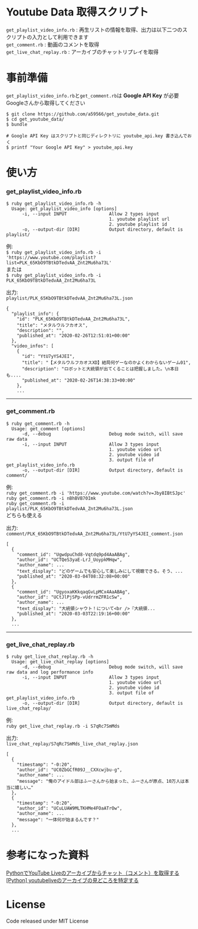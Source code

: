 # Youtube Data 取得スクリプト
`get_playlist_video_info.rb` : 再生リストの情報を取得、出力は以下二つのスクリプトの入力として利用できます  
`get_comment.rb` : 動画のコメントを取得  
`get_live_chat_replay.rb` : アーカイブのチャットリプレイを取得  

# 事前準備
`get_playlist_video_info.rb`と`get_comment.rb`は **Google API Key** が必要  
Googleさんから取得してください  
```
$ git clone https://github.com/a59566/get_youtube_data.git
$ cd get_youtube_data/
$ bundle

# Google API Key はスクリプトと同じディレクトリに youtube_api.key 書き込んでおく
$ printf "Your Google API Key" > youtube_api.key
```

# 使い方
### get_playlist_video_info.rb
```
$ ruby get_playlist_video_info.rb -h
  Usage: get_playlist_video_info [options]
      -i, --input INPUT                Allow 2 types input
                                       1. youtube playlist url
                                       2. youtube playlist id
      -o, --output-dir [DIR]           Output directory, default is playlist/
```
例:  
`$ ruby get_playlist_video_info.rb -i 'https://www.youtube.com/playlist?list=PLK_65KbO9TBtkDTedvAA_Znt2Mu6ha73L'`  
または  
`$ ruby get_playlist_video_info.rb -i PLK_65KbO9TBtkDTedvAA_Znt2Mu6ha73L`    
  
出力:  
`playlist/PLK_65KbO9TBtkDTedvAA_Znt2Mu6ha73L.json`  
```
{
  "playlist_info": {
    "id": "PLK_65KbO9TBtkDTedvAA_Znt2Mu6ha73L",
    "title": "メタルウルフカオス",
    "description": "",
    "published_at": "2020-02-26T12:51:01+00:00"
  },
  "video_infos": [
    {
      "id": "YtU7yYS4JEI",
      "title": "【メタルウルフカオスXD】結局何ゲーなのかよくわからないゲーム01",
      "description": "ロボットと大統領が出てくることは把握しました。\n本日も....
      "published_at": "2020-02-26T14:38:33+00:00"
    },
    ...
```
---
  
### get_comment.rb
```
$ ruby get_comment.rb -h
  Usage: get_comment [options]
      -d, --debug                      Debug mode switch, will save raw data
      -i, --input INPUT                Allow 3 types input
                                       1. youtube video url
                                       2. youtube video id
                                       3. output file of get_playlist_video_info.rb
      -o, --output-dir [DIR]           Output directory, default is comment/
```
例:  
`ruby get_comment.rb -i 'https://www.youtube.com/watch?v=Jby8IBtSJpc'`  
`ruby get_comment.rb -i nBhBVB70Imk`  
`ruby get_comment.rb -i playlist/PLK_65KbO9TBtkDTedvAA_Znt2Mu6ha73L.json`  
どちらも使える  
  
出力:  
`comment/PLK_65KbO9TBtkDTedvAA_Znt2Mu6ha73L/YtU7yYS4JEI_comment.json`  
```
[
  {
    "comment_id": "UgwdpuChd8-Vqtdq9pd4AaABAg",
    "author_id": "UCTQeS3yaE-LrJ_UoypkMHqw",
    "author_name": ...
    "text_display": "どのゲームでも安心して楽しみにして視聴できる。そう、...
    "published_at": "2020-03-04T08:32:08+00:00"
  },
  {
    "comment_id": "UgyoxaKKkqaqGvLpMCx4AaABAg",
    "author_id": "UCtJlPjSPp-vUdrrmZFR1cSw",
    "author_name": ...
    "text_display": "大統領シャウト！について<br />『大統領...
    "published_at": "2020-03-03T22:19:16+00:00"
  },
  ...
```
---
  
### get_live_chat_replay.rb
```
$ ruby get_live_chat_replay.rb -h
  Usage: get_live_chat_replay [options]
      -d, --debug                      Debug mode switch, will save raw data and log performance info
      -i, --input INPUT                Allow 3 types input
                                       1. youtube video url
                                       2. youtube video id
                                       3. output file of get_playlist_video_info.rb
      -o, --output-dir [DIR]           Output directory, default is live_chat_replay/
```
例:  
`ruby get_live_chat_replay.rb -i S7qRc7SmMds`  
  
出力:  
`live_chat_replay/S7qRc7SmMds_live_chat_replay.json`  
```
[
  {
    "timestamp": "-0:20",
    "author_id": "UC0ZbGCfR09J__CXXcwjbu-g",
    "author_name": ...
    "message": "俺のアイドル部はふーさんから始まった、ふーさんが原点、10万人は本当に嬉しい…"
  },
  {
    "timestamp": "-0:20",
    "author_id": "UCuLUAW9MLTKHMe4FOaATrOw",
    "author_name": ...
    "message": "一体何が始まるんです？"
  },
  ...
```
  
# 参考になった資料
[PythonでYouTube Liveのアーカイブからチャット（コメント）を取得する](http://watagassy.hatenablog.com/entry/2018/10/06/002628)  
[\[Python\] youtubeliveのアーカイブの見どころを特定する](https://qiita.com/okamoto950712/items/0d4736c7be251532a03f)
  
# License
Code released under MIT License